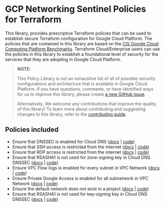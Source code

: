 # GCP Networking Sentinel Policies for Terraform
This library, provides prescriptive Terraform policies that can be used to establish secure Terraform configuration for Google Cloud Platform. The policies that are contained in this library are based on the [CIS Google Cloud Computing Platform Benchmarks](https://www.cisecurity.org/benchmark/google_cloud_computing_platform). Terraform Cloud/Enterprise users can use the policies in this library to establish a foundational level of security for the services that they are adopting in Google Cloud Platform.

> **NOTE:**
>
> This Policy Library is not an exhaustive list of all of possible security configurations and architecture that is available in Google Cloud Platform. If you have questions, comments, or have identified ways for us to improve this library, please create [a new GitHub issue](https://github.com/hashicorp/policy-library-gcp-networking-terraform/issues/new/choose).
>
> Alternatively, We welcome any contributions that improve the quality of this library! To learn more about contributing and suggesting changes to this library, refer to the [contributing guide](https://github.com/hashicorp/policy-library-gcp-networking-terraform/blob/main/CONTRIBUTING.md).

## Policies included

-  Ensure that DNSSEC is enabled for Cloud DNS ([docs](https://github.com/hashicorp/policy-library-gcp-networking-terraform-policies/blob/main/docs/policies/dnssec-is-enabled-for-cloud-dns.md) | [code](https://github.com/hashicorp/policy-library-gcp-networking-terraform-policies/blob/main/policies/dnssec-is-enabled-for-cloud-dns/dnssec-is-enabled-for-cloud-dns.sentinel))
-  Ensure that SSH access is restricted from the internet ([docs](https://github.com/hashicorp/policy-library-gcp-networking-terraform-policies/blob/main/docs/policies/ssh-is-restricted-from-internet.md) | [code](https://github.com/hashicorp/policy-library-gcp-networking-terraform-policies/blob/main/policies/ssh-is-restricted-from-internet/ssh-is-restricted-from-internet.sentinel))
-  Ensure that RDP access is restricted from the internet ([docs](https://github.com/hashicorp/policy-library-gcp-networking-terraform-policies/blob/main/docs/policies/rdp-is-restricted-from-internet.md) | [code](https://github.com/hashicorp/policy-library-gcp-networking-terraform-policies/blob/main/policies/rdp-is-restricted-from-internet/rdp-is-restricted-from-internet.sentinel))
-  Ensure that RSASHA1 is not used for zone-signing key in Cloud DNS DNSSEC ([docs](https://github.com/hashicorp/policy-library-gcp-networking-terraform-policies/blob/main/docs/policies/dnssec-rsasha1-is-not-used-for-zone-signing-key.md) | [code](https://github.com/hashicorp/policy-library-gcp-networking-terraform-policies/blob/main/policies/dnssec-rsasha1-is-not-used-for-zone-signing-key/dnssec-rsasha1-is-not-used-for-zone-signing-key.sentinel))
-  Ensure VPC Flow logs is enabled for every subnet in VPC Network ([docs](https://github.com/hashicorp/policy-library-gcp-networking-terraform-policies/blob/main/docs/policies/vpc-flow-logs-is-enabled-for-all-vpc-subnets.md) | [code](https://github.com/hashicorp/policy-library-gcp-networking-terraform-policies/blob/main/policies/vpc-flow-logs-is-enabled-for-all-vpc-subnets/vpc-flow-logs-is-enabled-for-all-vpc-subnets.sentinel))
-  Ensure Private Google Access is enabled for all subnetwork in VPC Network ([docs](https://github.com/hashicorp/policy-library-gcp-networking-terraform-policies/blob/main/docs/policies/private-google-access-is-enabled-for-all-vpc-subnets.md) | [code](https://github.com/hashicorp/policy-library-gcp-networking-terraform-policies/blob/main/policies/private-google-access-is-enabled-for-all-vpc-subnets/private-google-access-is-enabled-for-all-vpc-subnets.sentinel))
-  Ensure the default network does not exist in a project ([docs](https://github.com/hashicorp/policy-library-gcp-networking-terraform-policies/blob/main/docs/policies/deny-default-network-in-project.md) | [code](https://github.com/hashicorp/policy-library-gcp-networking-terraform-policies/blob/main/policies/deny-default-network-in-project/deny-default-network-in-project.sentinel))
-  Ensure that RSASHA1 is not used for key-signing key in Cloud DNS DNSSEC ([docs](https://github.com/hashicorp/policy-library-gcp-networking-terraform-policies/blob/main/docs/policies/dnssec-rsasha1-is-not-key-signing-key.md) | [code](https://github.com/hashicorp/policy-library-gcp-networking-terraform-policies/blob/main/policies/dnssec-rsasha1-is-not-key-signing-key/dnssec-rsasha1-is-not-key-signing-key.sentinel))
